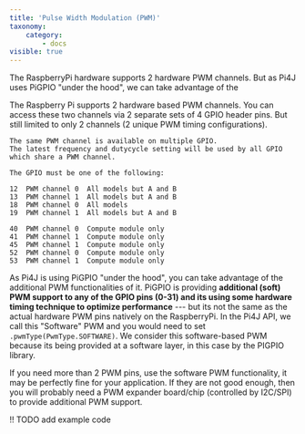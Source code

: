 ```yaml
---
title: 'Pulse Width Modulation (PWM)'
taxonomy:
    category:
        - docs
visible: true
---
```


The RaspberryPi hardware supports 2 hardware PWM channels. But as Pi4J uses PiGPIO "under the hood", we can take advantage of the 

The Raspberry Pi supports 2 hardware based PWM channels. You can access these two channels via 2 separate sets of 4 GPIO header pins. But still limited to only 2 channels (2 unique PWM timing configurations).

```
The same PWM channel is available on multiple GPIO. 
The latest frequency and dutycycle setting will be used by all GPIO which share a PWM channel.

The GPIO must be one of the following:

12  PWM channel 0  All models but A and B
13  PWM channel 1  All models but A and B
18  PWM channel 0  All models
19  PWM channel 1  All models but A and B

40  PWM channel 0  Compute module only
41  PWM channel 1  Compute module only
45  PWM channel 1  Compute module only
52  PWM channel 0  Compute module only
53  PWM channel 1  Compute module only
```

As Pi4J is using PiGPIO "under the hood", you can take advantage of the additional PWM functionalities of it. PiGPIO is providing **additional (soft) PWM support to any of the GPIO pins (0-31) and its using some hardware timing technique to optimize performance** --- but its not the same as the actual hardware PWM pins natively on the RaspberryPi. In the Pi4J API, we call this "Software" PWM and you would need to set ```.pwmType(PwmType.SOFTWARE)```. We consider this software-based PWM because its being provided at a software layer, in this case by the PIGPIO library.

If you need more than 2 PWM pins, use the software PWM functionality, it may be perfectly fine for your application. If they are not good enough, then you will probably need a PWM expander board/chip (controlled by I2C/SPI) to provide additional PWM support.

!! TODO add example code